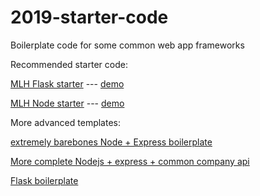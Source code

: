 # 2019-starter-code
Boilerplate code for some common web app frameworks

Recommended starter code: 

[MLH Flask starter](https://github.com/MLH/mlh-hackathon-flask-starter) ---  [demo](https://hackathon-starter-python.herokuapp.com)

[MLH Node starter](https://github.com/MLH/mlh-hackathon-nodejs-starter) --- [demo](https://hackathon-starter-nodejs.herokuapp.com)


More advanced templates: 

[extremely barebones Node + Express boilerplate](https://github.com/CalamariDude/express-starter)

[More complete Nodejs + express + common company api](https://github.com/sahat/hackathon-starter)

[Flask boilerplate](https://github.com/ojengwa/Flask-Hackathon-Starter)

